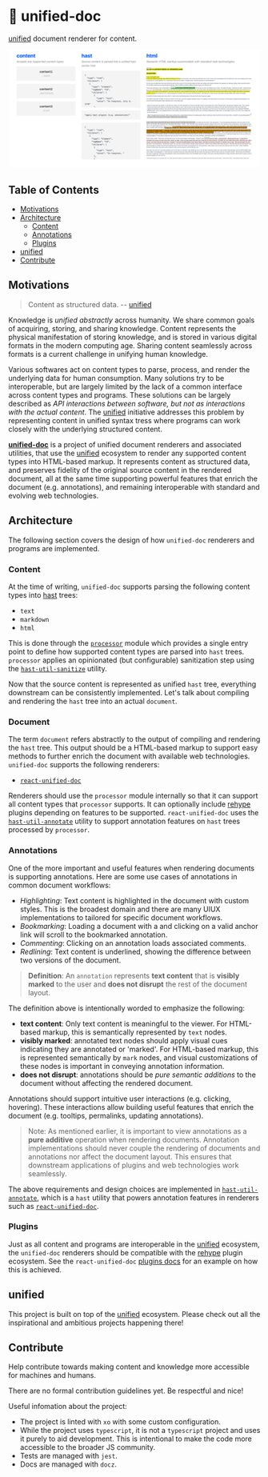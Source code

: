 # 📜 unified-doc
[unified][unified] document renderer for content.

![image](./public/unified-doc-thumbnail.png)

## Table of Contents
- [Motivations](#motivations)
- [Architecture](#architecture)
  - [Content](#content)
  - [Annotations](#annotations)
  - [Plugins](#plugins)
- [unified](#unified)
- [Contribute](#contribute)


## Motivations

> Content as structured data. -- [unified][unified]

Knowledge is *unified abstractly* across humanity.  We share common goals of acquiring, storing, and sharing knowledge.  Content represents the physical manifestation of storing knowledge, and is stored in various digital formats in the modern computing age.  Sharing content seamlessly across formats is a current challenge in unifying human knowledge.

Various softwares act on content types to parse, process, and render the underlying data for human consumption.  Many solutions try to be interoperable, but are largely limited by the lack of a common interface across content types and programs.  These solutions can be largely described as *API interactions between software, but not as interactions with the actual content*.  The [unified][unified] initiative addresses this problem by representing content in unified syntax tress where programs can work closely with the underlying structured content.

[**unified-doc**][unified-doc] is a project of unified document renderers and associated utilities, that use the [unified][unified] ecosystem to render any supported content types into HTML-based markup.  It represents content as structured data, and preserves fidelity of the original source content in the rendered document, all at the same time supporting powerful features that enrich the document (e.g. annotations), and remaining interoperable with standard and evolving web technologies.


## Architecture

The following section covers the design of how `unified-doc` renderers and programs are implemented.


### Content
At the time of writing, `unified-doc` supports parsing the following content types into [hast][hast] trees:

- `text`
- `markdown`
- `html`

This is done through the [`processor`][processor] module which provides a single entry point to define how supported content types are parsed into `hast` trees.  `processor` applies an opinionated (but configurable) sanitization step using the [`hast-util-sanitize`][hast-util-sanitize] utility.

Now that the source content is represented as unified `hast` tree, everything downstream can be consistently implemented.  Let's talk about compiling and rendering the `hast` tree into an actual `document`.


### Document
The term `document` refers abstractly to the output of compiling and rendering the `hast` tree.  This output should be a HTML-based markup  to support easy methods to further enrich the document with available web technologies.  `unified-doc` supports the following renderers:
- [`react-unified-doc`][react-unified-doc]

Renderers should use the `processor` module internally so that it can support all content types that `processor` supports.  It can optionally include [rehype][rehype] plugins depending on features to be supported.  `react-unified-doc` uses the [`hast-util-annotate`][hast-util-annotate] utility to support annotation features on `hast` trees processed by `processor`.


### Annotations

One of the more important and useful features when rendering documents is supporting annotations.  Here are some use cases of annotations in common document workflows:
- *Highlighting*: Text content is highlighted in the document with custom styles.  This is the broadest domain and there are many UIUX implementations to tailored for specific document workflows.
- *Bookmarking*: Loading a document with a and clicking on a valid anchor link will scroll to the bookmarked annotation.
- *Commenting*: Clicking on an annotation loads associated comments.
- *Redlining*: Text content is underlined, showing the difference between two versions of the document.

> **Definition**: An `annotation` represents **text content** that is **visibly marked** to the user and **does not disrupt** the rest of the document layout.

The definition above is intentionally worded to emphasize the following:
- **text content**: Only text content is meaningful to the viewer.  For HTML-based markup, this is semantically represented by `text` nodes.
- **visibly marked**: annotated text nodes should apply visual cues indicating they are annotated or 'marked'.  For HTML-based markup, this is represented semantically by `mark` nodes, and visual customizations of these nodes is important in conveying annotation information.
- **does not disrupt**: annotations should be *pure semantic additions* to the document without affecting the rendered document.

Annotations should support intuitive user interactions (e.g. clicking, hovering).  These interactions allow building useful features that enrich the document (e.g. tooltips, permalinks, updating annotations).

> Note: As mentioned earlier, it is important to view annotations as a **pure additive** operation when rendering documents.  Annotation implementations should never couple the rendering of documents and annotations nor affect the document layout.  This ensures that downstream applications of plugins and web technologies work seamlessly.

The above requirements and design choices are implemented in [`hast-util-annotate`][hast-util-annotate], which is a `hast` utility that powers annotation features in renderers such as [`react-unified-doc`][react-unified-doc].


### Plugins
Just as all content and programs are interoperable in the [unified][unified] ecosystem, the `unified-doc` renderers should be compatible with the [rehype][rehype] plugin ecosystem.  See the `react-unified-doc` [plugins docs][plugins] for an example on how this is achieved.


## unified
This project is built on top of the [unified][unified] ecosystem.  Please check out all the inspirational and ambitious projects happening there!


## Contribute
Help contribute towards making content and knowledge more accessible for machines and humans.

There are no formal contribution guidelines yet.  Be respectful and nice!

Useful infomation about the project:
- The project is linted with `xo` with some custom configuration.
- While the project uses `typescript`, it is not a `typescript` project and uses it purely to aid development.  This is intentional to make the code more accessible to the broader JS community.
- Tests are managed with `jest`.
- Docs are managed with `docz`.

<!-- Links -->
[hast]: https://github.com/syntax-tree/hast
[hast-util-sanitize]: https://github.com/syntax-tree/hast-util-sanitize
[hast-util-annotate]: https://github.com/chrisrzhou/unified-doc/tree/master/packages/hast-util-annotate
[plugins]: https://unified-doc.netlify.com/react-unified-doc/plugins
[position]: https://github.com/syntax-tree/unist#position
[processor]: https://github.com/chrisrzhou/unified-doc/tree/master/packages/processor
[props]: https://unified-doc.netlify.com/react-unified-doc/props
[react]: https://github.com/facebook/react
[react-unified-doc]: https://github.com/chrisrzhou/unified-doc/tree/master/packages/react-unified-doc
[rehype]: https://github.com/rehypejs
[unified]: https://unifiedjs.com/
[unified-doc]: https://github.com/chrisrzhou/unified-doc

